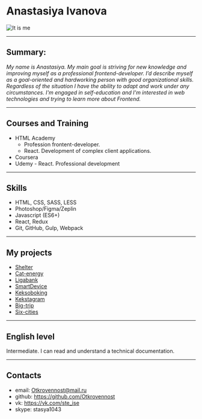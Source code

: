 # Anastasiya Ivanova

![](https://github.com/Otkrovennost/Anastasiya-Ivanova-Tasks/tree/task-1/task-1/photo.jpg "It is me")

--------------------------------------------------------------------------------------------------------------

## Summary:
*My name is Anastasiya.
My main goal is striving for new knowledge and improving myself as a professional frontend-developer.
I’d describe myself as a goal-oriented and hardworking person with good organizational skills.
Regardless of the situation I have the ability to adapt and work under any circumstances.
I'm engaged in self-education and I'm interested in web technologies and trying to learn more about Frontend.*

--------------------------------------------------------------------------------------------------------------

## Courses and Training
* HTML Academy
    * Profession frontent-developer.
    * React. Development of complex client applications.
* Coursera
* Udemy - React. Professional development
--------------------------------------------------------------------------------------------------------------

## Skills
* HTML, CSS, SASS, LESS
* Photoshop/Figma/Zeplin 
* Javascript (ES6+)
* React, Redux
* Git, GitHub, Gulp, Webpack
--------------------------------------------------------------------------------------------------------------

## My projects

* [Shelter](https://otkrovennost.github.io/shelter-project/index.html)
* [Cat-energy](https://otkrovennost.github.io/cat-energy/)
* [Ligabank](https://otkrovennost.github.io/ligabank-project/)
* [SmartDevice](https://otkrovennost.github.io/SmartDevice/)
* [Keksoboking](https://otkrovennost.github.io/keksobuking-project/)
* [Kekstagram](https://otkrovennost.github.io/kekstagram-project/)
* [Big-trip](https://otkrovennost.github.io/big-trip/)
* [Six-cities](https://github.com/Otkrovennost/986345-six-cities-4)
--------------------------------------------------------------------------------------------------------------

## English level
Intermediate. I can read and understand a technical documentation.

--------------------------------------------------------------------------------------------------------------

## Contacts
* email: Otkrovennost@mail.ru
* github: https://github.com/Otkrovennost
* vk: https://vk.com/ste_ise
* skype: stasya1043